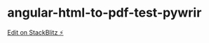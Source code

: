 # angular-html-to-pdf-test-pywrir

[Edit on StackBlitz ⚡️](https://stackblitz.com/edit/angular-html-to-pdf-test-pywrir)